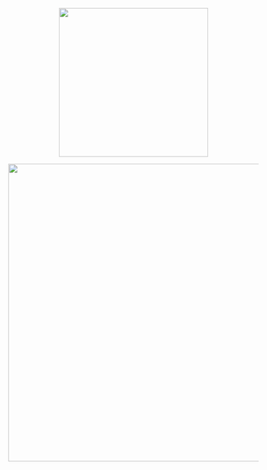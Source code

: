 <a href="https://yasservanshalash.github.io">
<p align="center">
<img src="https://i.ibb.co/b1QqR6W/laptop-wave.png" width="300"/>
</p>
<p align="center">
<img src="https://i.ibb.co/4gjrj8M/Screenshot-2023-02-16-at-00-34-54.png" width="600"/>
</p>

</a>

<h1 align="center>
 [![Typing SVG](https://readme-typing-svg.demolab.com?font=Fira+Code&pause=1000&color=6ED4D4&width=435&lines=Friendly+neighborhood+fullstack+dev;Down+for+drinks+and+Mario+Kart;Need+more+Caffiene)](https://git.io/typing-svg)
           </h1>
[![Anurag's GitHub stats](https://github-readme-stats.vercel.app/api?username=yasservanshalash&show_icons=true&bg_color=00000000&title_color=70d4d4&icon_color=70d4d4&hide_border=true)](https://github.com/yasservanshalash/github-readme-stats)
